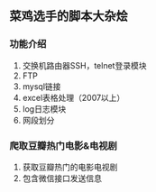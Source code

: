 ## 菜鸡选手的脚本大杂烩

### 功能介绍

1. 交换机路由器SSH，telnet登录模块
2. FTP
3. mysql链接
4. excel表格处理（2007以上）
5. log日志模块
6. 网段划分

### 爬取豆瓣热门电影&电视剧

1. 获取豆瓣热门的电影电视剧
2. 包含微信接口发送信息
